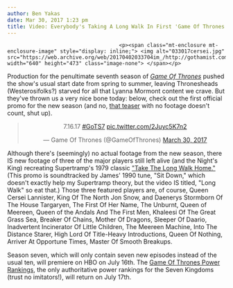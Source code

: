 ```yaml
---
author: Ben Yakas
date: Mar 30, 2017 1:23 pm
title: Video: Everybody's Taking A Long Walk In First 'Game Of Thrones' Season 7 Promo
---
```


	
										<p><span class="mt-enclosure mt-enclosure-image" style="display: inline;"> <img alt="033017cersei.jpg" src="https://web.archive.org/web/20170402033704im_/http://gothamist.com/attachments/byakas/033017cersei.jpg" width="640" height="473" class="image-none"> </span></p>

<p>Production for the penultimate seventh season of <a href="https://web.archive.org/web/20170402033704/http://gothamist.com/tags/gameofthrones"><em>Game Of Thrones</em></a> pushed the show&apos;s usual start date from spring to summer, leaving Thronesheads (Westerosifolks?) starved for all that Lyanna Mormont content we crave. But they&apos;ve thrown us a very nice bone today: below, check out the first official promo for the new season (and no, <a href="https://web.archive.org/web/20170402033704/https://twitter.com/GameOfThrones/status/839931931076628480">that teaser</a> with no footage doesn&apos;t count, shut up).</p>

<center><blockquote class="twitter-tweet" data-lang="en"><p lang="und" dir="ltr">7.16.17 <a href="https://web.archive.org/web/20170402033704/https://twitter.com/hashtag/GoTS7?src=hash">#GoTS7</a> <a href="https://web.archive.org/web/20170402033704/https://t.co/2Juyc5K7n2">pic.twitter.com/2Juyc5K7n2</a></p>&#x2014; Game Of Thrones (@GameOfThrones) <a href="https://web.archive.org/web/20170402033704/https://twitter.com/GameOfThrones/status/847493457073422336">March 30, 2017</a></blockquote>
<script async src="//web.archive.org/web/20170402033704js_/http://platform.twitter.com/widgets.js" charset="utf-8"></script></center>

<p>Although there&apos;s (seemingly) no actual footage from the new season, there IS new footage of three of the major players still left alive (and the Night&apos;s King) recreating Supertramp&apos;s 1979 classic <a href="https://web.archive.org/web/20170402033704/https://www.youtube.com/watch?v=zKGOCOAI_2c">&quot;Take The Long Walk Home.&quot;</a> (This promo is soundtracked by James&apos; 1990 tune, &quot;Sit Down,&quot; which doesn&apos;t exactly help my Supertramp theory, but the video IS titled, &quot;Long Walk&quot; so eat that.) Those three featured players are, of course, Queen Cersei Lannister, King Of The North Jon Snow, and Daenerys Stormborn Of The House Targaryen, The First Of Her Name, The Unburnt, Queen of Meereen, Queen of the Andals And The First Men, Khaleesi Of The Great Grass Sea, Breaker Of Chains, Mother Of Dragons, Sleeper Of Daario, Inadvertent Incinerator Of Little Children, The Meereen Machine, Into The Distance Starer, High Lord Of Title-Heavy Introductions, Queen Of Nothing, Arriver At Opportune Times, Master Of Smooth Breakups.  </p>

<p>Season seven, which will only contain seven new episodes instead of the usual ten, will premiere on HBO on July 16th. The <a href="https://web.archive.org/web/20170402033704/http://gothamist.com/tags/gameofthronespowerrankings">Game Of Thrones Power Rankings</a>, the only authoritative power rankings for the Seven Kingdoms (trust no imitators!), will return on July 17th.</p>					
										
									
				